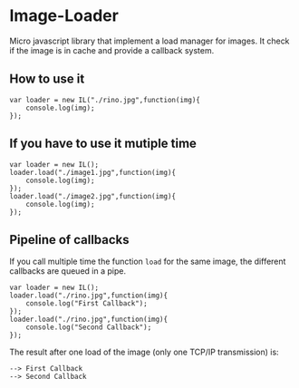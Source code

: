 # Image-Loader

Micro javascript library that implement a load manager for images. It check if the image is in cache and provide a callback system.

## How to use it

	var loader = new IL("./rino.jpg",function(img){
		console.log(img);
	});

## If you have to use it mutiple time

	var loader = new IL();
	loader.load("./image1.jpg",function(img){
		console.log(img);
	});
	loader.load("./image2.jpg",function(img){
		console.log(img);
	});

## Pipeline of callbacks

If you call multiple time the function `load` for the same image, the different callbacks are queued in a pipe.

	var loader = new IL();
	loader.load("./rino.jpg",function(img){
		console.log("First Callback");
	});
	loader.load("./rino.jpg",function(img){
		console.log("Second Callback");
	});

The result after one load of the image (only one TCP/IP transmission) is:

	--> First Callback
	--> Second Callback